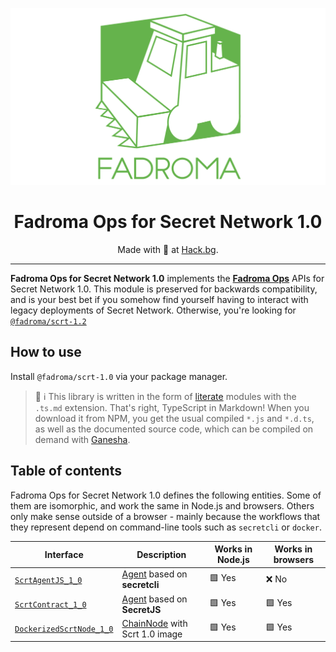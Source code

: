<div align="center">

![](/doc/logo.svg)

# Fadroma Ops for Secret Network 1.0

Made with 💚  at [Hack.bg](https://hack.bg).

---

</div>

**Fadroma Ops for Secret Network 1.0** implements the [**Fadroma Ops**](../ops) APIs
for Secret Network 1.0. This module is preserved for backwards compatibility, and is
your best bet if you somehow find yourself having to interact with legacy deployments
of Secret Network. Otherwise, you're looking for [`@fadroma/scrt-1.2`](../scrt-1.2)

## How to use

Install `@fadroma/scrt-1.0` via your package manager.

> 🐘 ℹ️  This library is written in the form of [literate](https://github.com/hackbg/ganesha)
> modules with the `.ts.md` extension. That's right, TypeScript in Markdown!
> When you download it from NPM, you get the usual compiled `*.js` and `*.d.ts`,
> as well as the documented source code, which can be compiled on demand with [Ganesha](https://github.com/hackbg/ganesha).

## Table of contents

Fadroma Ops for Secret Network 1.0 defines the following entities. Some of them are isomorphic, and
work the same in Node.js and browsers. Others only make sense outside of a browser - mainly because
the workflows that they represent depend on command-line tools such as `secretcli` or `docker`.

<div align="center">

|Interface                                                     |Description                                                |Works in Node.js|Works in browsers|
|--------------------------------------------------------------|-----------------------------------------------------------|----------------|-----------------|
|[`ScrtAgentJS_1_0`](./src/ScrtAgentJS_1_0.ts.md)              |[Agent](../ops/src/Agent.ts.md) based on **secretcli**     |🟩 Yes          |❌ No            |
|[`ScrtContract_1_0`](./src/ScrtContract_1_0.ts.md)            |[Agent](../ops/src/Agent.ts.md) based on **SecretJS**      |🟩 Yes          |🟩 Yes           |
|[`DockerizedScrtNode_1_0`](./src/DockerizedScrtNode_1_0.ts.md)|[ChainNode](../ops/src/ChainNode.ts.md) with Scrt 1.0 image|🟩 Yes          |🟩 Yes           |

</div>
